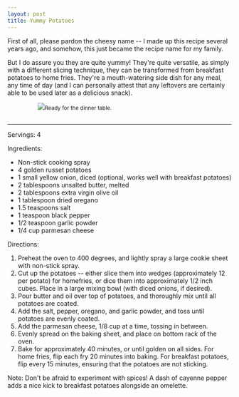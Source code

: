 ```yaml
---
layout: post
title: Yummy Potatoes
---
```


First of all, please pardon the cheesy name -- I made up this recipe several years ago, and somehow, this just became the recipe name for my family. 

But I do assure you they are quite yummy! They're quite versatile, as simply with a different slicing technique, they can be transformed from breakfast potatoes to home fries. They're a mouth-watering side dish for any meal, any time of day (and I can personally attest that any leftovers are certainly able to be used later as a delicious snack).

<p style="font-size: 9pt; text-align: center; width: 60%; margin-right: auto; margin-bottom: 0.5em;"><img src="https://github.com/carlsonkellie/College-Cravings/blob/master/images/yummy-potatoes.jpeg?raw=true">Ready for the dinner table.<br><br></p>

<hr>


Servings: 4

Ingredients:
* Non-stick cooking spray
* 4 golden russet potatoes
* 1 small yellow onion, diced (optional, works well with breakfast potatoes)
* 2 tablespoons unsalted butter, melted
* 2 tablespoons extra virgin olive oil
* 1 tablespoon dried oregano
* 1.5 teaspoons salt
* 1 teaspoon black pepper
* 1/2 teaspoon garlic powder
* 1/4 cup parmesan cheese

Directions:
1. Preheat the oven to 400 degrees, and lightly spray a large cookie sheet with non-stick spray.
2. Cut up the potatoes -- either slice them into wedges (approximately 12 per potato) for homefries, or dice them into approximately 1/2 inch cubes. Place in a large mixing bowl (with diced onions, if desired).
3. Pour butter and oil over top of potatoes, and thoroughly mix until all potatoes are coated.
4. Add the salt, pepper, oregano, and garlic powder, and toss until potatoes are evenly coated.
5. Add the parmesan cheese, 1/8 cup at a time, tossing in between.
6. Evenly spread on the baking sheet, and place on bottom rack of the oven.
7. Bake for approximately 40 minutes, or until golden on all sides. For home fries, flip each fry 20 minutes into baking. For breakfast potatoes, flip every 15 minutes, ensuring that the potatoes are not sticking.

Note: Don't be afraid to experiment with spices! A dash of cayenne pepper adds a nice kick to breakfast potatoes alongside an omelette.
